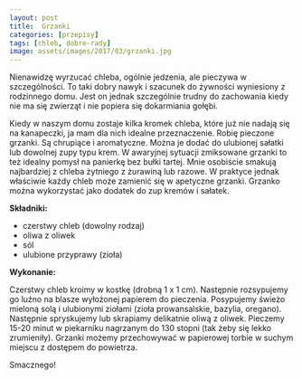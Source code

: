 ```yaml
---
layout: post
title:  Grzanki
categories: [przepisy]
tags: [chleb, dobre-rady]
image: assets/images/2017/03/grzanki.jpg
---
```

Nienawidzę wyrzucać chleba, ogólnie jedzenia, ale pieczywa w szczególności. To taki dobry nawyk i szacunek do żywności wyniesiony z rodzinnego domu. Jest on jednak szczególnie trudny do zachowania kiedy nie ma się zwierząt i nie popiera się dokarmiania gołębi.

Kiedy w naszym domu zostaje kilka kromek chleba, które już nie nadają się na kanapeczki, ja mam dla nich idealne przeznaczenie. Robię pieczone grzanki. Są chrupiące i aromatyczne. Można je dodać do ulubionej sałatki lub dowolnej zupy typu krem. W awaryjnej sytuacji zmiksowane grzanki to też idealny pomysł na panierkę bez bułki tartej. Mnie osobiście smakują najbardziej z chleba żytniego z żurawiną lub razowe. W praktyce jednak właściwie każdy chleb może zamienić się w apetyczne grzanki. Grzanko można wykorzystać jako dodatek do zup kremów i sałatek.

**Składniki:**
* czerstwy chleb (dowolny rodzaj)
* oliwa z oliwek
* sól
* ulubione przyprawy (zioła)

**Wykonanie:**

Czerstwy chleb kroimy w kostkę (drobną 1 x 1 cm). Następnie rozsypujemy go luźno na blasze wyłożonej papierem do pieczenia. Posypujemy świeżo mieloną solą i ulubionymi ziołami (zioła prowansalskie, bazylia, oregano). Następnie spryskujemy lub skrapiamy delikatnie oliwą z oliwek. Pieczemy 15-20 minut w piekarniku nagrzanym do 130 stopni (tak żeby się lekko zrumieniły). Grzanki możemy przechowywać w papierowej torbie w suchym miejscu z dostępem do powietrza.

Smacznego!
    